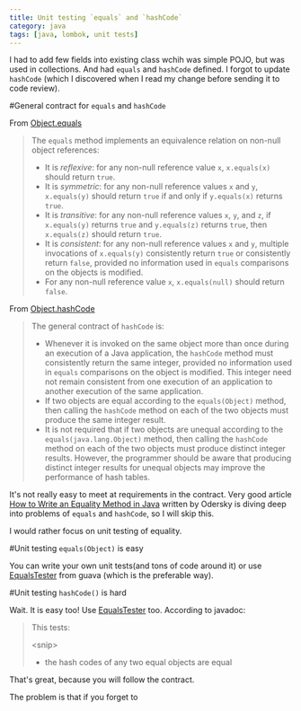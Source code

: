 ```yaml
---
title: Unit testing `equals` and `hashCode`
category: java
tags: [java, lombok, unit tests]
---
```


I had to add few fields into existing class wchih was simple POJO, but was used
in collections. And had `equals` and `hashCode` defined. I forgot to update
`hashCode` (which I discovered when I read my change before sending it to code
review).

#General contract for `equals` and `hashCode`

From
[Object.equals](https://docs.oracle.com/javase/7/docs/api/java/lang/Object.html#equals%28java.lang.Object%29)
> The `equals` method implements an equivalence relation on non-null object
> references:
> * It is _reflexive_: for any non-null reference value `x`, `x.equals(x)` should
>   return `true`.
> * It is _symmetric_: for any non-null reference values `x` and `y`,
>   `x.equals(y)` should return `true` if and only if `y.equals(x)` returns
>   `true`.
> * It is _transitive_: for any non-null reference values `x`, `y`, and `z`, if
>   `x.equals(y)` returns `true` and `y.equals(z)` returns `true`, then `x.equals(z)` should
>   return `true`.
> * It is _consistent_: for any non-null reference values `x` and `y`, multiple
>   invocations of `x.equals(y)` consistently return `true` or consistently return
>   `false`, provided no information used in `equals` comparisons on the objects is
>   modified.
> * For any non-null reference value `x`, `x.equals(null)` should return `false`.

From
[Object.hashCode](https://docs.oracle.com/javase/7/docs/api/java/lang/Object.html#hashCode%28%29)
> The general contract of `hashCode` is:
> * Whenever it is invoked on the same object more than once during an execution
>   of a Java application, the `hashCode` method must consistently return the same
>   integer, provided no information used in `equals` comparisons on the object is
>   modified. This integer need not remain consistent from one execution of an
>   application to another execution of the same application.
> * If two objects are equal according to the `equals(Object)` method, then
>   calling the `hashCode` method on each of the two objects must produce the same
>   integer result.
> * It is not required that if two objects are unequal according to the
>   `equals(java.lang.Object)` method, then calling the `hashCode` method on each
>   of the two objects must produce distinct integer results. However, the
>   programmer should be aware that producing distinct integer results for unequal
>   objects may improve the performance of hash tables. 

It's not really easy to meet at requirements in the contract.  Very good article
[How to Write an Equality Method in
Java](http://www.artima.com/lejava/articles/equality.html]) written by Odersky
is diving deep into problems of `equals` and `hashCode`, so I will skip this.

I would rather focus on unit testing of equality.

#Unit testing `equals(Object)` is easy

You can write your own unit tests(and tons of code around it) or use
[EqualsTester](https://static.javadoc.io/com.google.guava/guava-testlib/19.0/com/google/common/testing/EqualsTester.html)
from guava (which is the preferable way).

#Unit testing `hashCode()` is hard

Wait. It is easy too! Use
[EqualsTester](https://static.javadoc.io/com.google.guava/guava-testlib/19.0/com/google/common/testing/EqualsTester.html)
too. According to javadoc:

> This tests:
>
> &lt;snip&gt;
> * the hash codes of any two equal objects are equal

That's great, because you will follow the contract.

The problem is that if you forget to 
